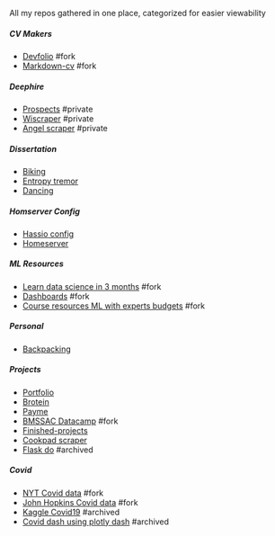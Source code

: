 All my repos gathered in one place, categorized for easier viewability

##### CV Makers
* [Devfolio](https://github.com/pomkos/devfolio) #fork
* [Markdown-cv](https://github.com/pomkos/markdown-cv) #fork

##### Deephire
* [Prospects](https://github.com/pomkos/prospects) #private
* [Wiscraper](https://github.com/pomkos/wiscraper) #private
* [Angel scraper](https://github.com/pomkos/angel) #private

##### Dissertation
* [Biking](https://github.com/pomkos/biking)
* [Entropy tremor](https://github.com/pomkos/entropy_tremor)
* [Dancing](https://github.com/pomkos/dancing)

##### Homserver Config
* [Hassio config](https://github.com/pomkos/hassio_config)
* [Homeserver](https://github.com/pomkos/homeserver)

##### ML Resources
* [Learn data science in 3 months](https://github.com/pomkos/Learn_Data_Science_in_3_Months) #fork 
* [Dashboards](https://github.com/pomkos/dashboards) #fork
* [Course resources ML with experts budgets](https://github.com/pomkos/course-resources-ml-with-experts-budgets) #fork

##### Personal
* [Backpacking](https://github.com/pomkos/backpacking)

##### Projects
* [Portfolio](https://github.com/pomkos/portfolio)
* [Brotein](https://github.com/pomkos/brotein)
* [Payme](https://github.com/pomkos/payme)
* [BMSSAC Datacamp](https://github.com/pomkos/BMSSAC_Datacamp) #fork
* [Finished-projects](https://github.com/pomkos/Finished-Projects)
* [Cookpad scraper](https://github.com/pomkos/cookpad_scrape)
* [Flask do](https://github.com/pomkos/flask_do) #archived

##### Covid
* [NYT Covid data](https://github.com/pomkos/nyt-covid-data) #fork
* [John Hopkins Covid data](https://github.com/pomkos/john-hopkins-covid-data) #fork
* [Kaggle Covid19](https://github.com/pomkos/covid19) #archived
* [Covid dash using plotly dash](https://github.com/pomkos/covid_w_plotlydash) #archived
